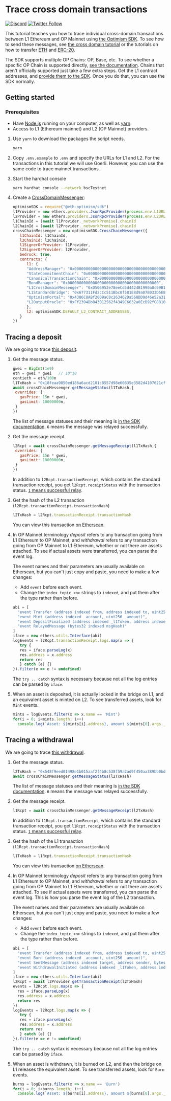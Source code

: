 # Trace cross domain transactions

[![Discord](https://img.shields.io/discord/667044843901681675.svg?color=768AD4&label=discord&logo=https%3A%2F%2Fdiscordapp.com%2Fassets%2F8c9701b98ad4372b58f13fd9f65f966e.svg)](https://discord-gateway.optimism.io)
[![Twitter Follow](https://img.shields.io/twitter/follow/optimismFND.svg?label=optimismFND&style=social)](https://twitter.com/optimismFND)

This tutorial teaches you how to trace individual cross-domain transactions between L1 Ethereum and OP Mainnet using [the Optimism SDK](https://sdk.optimism.io/).
To see how to send these messages, see [the cross domain tutorial](../cross-dom-comm/) or the tutorials on how to transfer [ETH](../cross-dom-bridge-eth/) and [ERC-20](../cross-dom-bridge-erc20/).

The SDK supports multiple OP Chains: OP, Base, etc.
To see whether a specific OP Chain is supported directly, [see the documentation](https://sdk.optimism.io/enums/l2chainid).
Chains that aren't officially supported just take a few extra steps.
Get the L1 contract addresses, and [provide them to the SDK](https://stack.optimism.io/docs/build/sdk/#contract-addresses).
Once you do that, you can use the SDK normally.

## Getting started

### Prerequisites

- Have [Node.js](https://nodejs.org/en/) running on your computer, as well as [yarn](https://classic.yarnpkg.com/lang/en/).
- Access to L1 (Ethereum mainnet) and L2 (OP Mainnet) providers.


1. Use `yarn` to download the packages the script needs.

   ```sh
   yarn
   ```

1. Copy `.env.example` to `.env` and specify the URLs for L1 and L2.
   For the transactions in this tutorial we will use Goerli.
   However, you can use the same code to trace mainnet transactions.

1. Start the hardhat console

   ```sh
   yarn hardhat console --network bscTestnet
   ```

1. Create a [CrossDomainMessenger](https://sdk.optimism.io/#crosschainmessenger):

   ```js
   optimismSDK = require("@eth-optimism/sdk")
   l1Provider = new ethers.providers.JsonRpcProvider(process.env.L1URL)
   l2Provider = new ethers.providers.JsonRpcProvider(process.env.L2URL)
   l1ChainId = (await l1Provider._networkPromise).chainId
   l2ChainId = (await l2Provider._networkPromise).chainId  
   crossChainMessenger = new optimismSDK.CrossChainMessenger({
      l1ChainId: l1ChainId,    
      l2ChainId: l2ChainId,          
      l1SignerOrProvider: l1Provider,
      l2SignerOrProvider: l2Provider,
      bedrock: true,
      contracts: {
         l1: {
         "AddressManager": "0x0000000000000000000000000000000000000000",
         "StateCommitmentChain": "0x0000000000000000000000000000000000000000",
         "CanonicalTransactionChain": "0x0000000000000000000000000000000000000000",
         "BondManager": "0x0000000000000000000000000000000000000000",
         "L1CrossDomainMessenger": "0xD506952e78eeCd5d4424B1990a0c99B1568E7c2C",
         "L1StandardBridge": "0x677311Fd2cCc511Bbc0f581E8d9a07B033D5E840",
         "OptimismPortal": "0x4386C8ABf2009aC0c263462Da568DD9d46e52a31",
         "L2OutputOracle": "0xFf2394Bb843012562f4349C6632a0EcB92fC8810"
         },
         l2: optimismSDK.DEFAULT_L2_CONTRACT_ADDRESSES,
      }
   })
   ```

## Tracing a deposit

We are going to trace [this deposit](https://goerli.etherscan.io/tx/0x80da95d06cfe8504b11295c8b3926709ccd6614b23863cdad721acd5f53c9052). 

1. Get the message status.

   ```js
   gwei = BigInt(1e9)
   eth = gwei * gwei   // 10^18
   centieth = eth/100n
   l1TxHash = "0x18feaa9850ed186a6acd2101c8557d98e60835e3582d4107621cf15f5ff34a53"
   await crossChainMessenger.getMessageStatus(l1TxHash,{
    overrides: {
      gasPrice: 15n * gwei,
      gasLimit: 10000000n,
    }
   })
   ```

   The list of message statuses and their meaning is [in the SDK documentation](https://sdk.optimism.io/enums/messagestatus).
   `6` means the message was relayed successfully.
   
1. Get the message receipt.

   ```js
   l2Rcpt = await crossChainMessenger.getMessageReceipt(l1TxHash,{
    overrides: {
      gasPrice: 15n * gwei,
      gasLimit: 10000000n,
    }
   })
   ```

   In addition to `l2Rcpt.transactionReceipt`, which contains the standard transaction receipt, you get `l2Rcpt.receiptStatus` with the transaction status. 
   [`1` means successful relay](https://sdk.optimism.io/enums/messagereceiptstatus).

1. Get the hash of the L2 transaction (`l2Rcpt.transactionReceipt.transactionHash`) 

   ```js
   l2TxHash = l2Rcpt.transactionReceipt.transactionHash
   ```

   You can view this transaction [on Etherscan](https://goerli-optimism.etherscan.io/tx/0xa31eda15162e681e78a52e35b63c3b3379e23705129c19d186790089519ac7d7).
   

1. In OP Mainnet terminology *deposit* refers to any transaction going from L1 Ethereum to OP Mainnet, and *withdrawal* refers to any transaction going from OP Mainnet to L1 Ethereum, whether or not there are assets attached.
   To see if actual assets were transferred, you can parse the event log.

   The event names and their parameters are usually available on Etherscan, but you can't just copy and paste, you need to make a few changes:

   - Add `event` before each event.
   - Change the `index_topic_<n>` strings to `indexed`, and put them after the type rather than before.

   ```js
   abi = [
     "event Transfer (address indexed from, address indexed to, uint256 value)",
     "event Mint (address indexed _account, uint256 _amount)",
     "event DepositFinalized (address indexed _l1Token, address indexed _l2Token, address indexed  _from, address _to, uint256 _amount, bytes _data)",
     "event RelayedMessage (bytes32 indexed msgHash)"
   ]
   iface = new ethers.utils.Interface(abi)
   logEvents = l2Rcpt.transactionReceipt.logs.map(x => {
      try {
      res = iface.parseLog(x)
      res.address = x.address
      return res
      } catch (e) {}
   }).filter(e => e != undefined)
   ```

   The `try .. catch` syntax is necessary because not all the log entries can be parsed by `iface`.

1. When an asset is deposited, it is actually locked in the bridge on L1, and an equivalent asset is minted on L2.
   To see transferred assets, look for `Mint` events.

   ```js
   mints = logEvents.filter(x => x.name == 'Mint')
   for(i = 0; i<mints.length; i++)
     console.log(`Asset: ${mints[i].address}, amount ${mints[0].args._amount / 1e18}`)
   ```

## Tracing a withdrawal

We are going to trace [this withdrawal](https://goerli-optimism.etherscan.io/tx/0x548f9eed01498e1b015aaf2f4b8c538f59a2ad9f450aa389bb0bde9b39f31053).


1. Get the message status.

   ```js
   l2TxHash = "0x548f9eed01498e1b015aaf2f4b8c538f59a2ad9f450aa389bb0bde9b39f31053"
   await crossChainMessenger.getMessageStatus(l2TxHash)
   ```

   The list of message statuses and their meaning is [in the SDK documentation](https://sdk.optimism.io/enums/messagestatus).
   `6` means the message was relayed successfully.
   
1. Get the message receipt.

   ```js
   l1Rcpt = await crossChainMessenger.getMessageReceipt(l2TxHash)
   ```

   In addition to `l1Rcpt.transactionReceipt`, which contains the standard transaction receipt, you get `l1Rcpt.receiptStatus` with the transaction status. 
   [`1` means successful relay](https://sdk.optimism.io/enums/messagereceiptstatus).

1. Get the hash of the L1 transaction (`l1Rcpt.transactionReceipt.transactionHash`) 

   ```js
   l1TxHash = l1Rcpt.transactionReceipt.transactionHash
   ```

   You can view this transaction [on Etherscan](https://goerli.etherscan.io/tx/0xec821514b495c2c49dcba9b2c1a0955b85d02cd516748bc89c373d534ee878d4).
   

1. In OP Mainnet terminology *deposit* refers to any transaction going from L1 Ethereum to OP Mainnet, and *withdrawal* refers to any transaction going from OP Mainnet to L1 Ethereum, whether or not there are assets attached.
   To see if actual assets were transferred, you can parse the event log.
   This is how you parse the event log of the L2 transaction.

   The event names and their parameters are usually available on Etherscan, but you can't just copy and paste, you need to make a few changes:

   - Add `event` before each event.
   - Change the `index_topic_<n>` strings to `indexed`, and put them after the type rather than before.

   ```js
   abi = [
     "event Transfer (address indexed from, address indexed to, uint256 value)",
     "event Burn (address indexed _account, uint256 _amount)",
     "event SentMessage (address indexed target, address sender, bytes message, uint256 messageNonce, uint256 gasLimit)",
     "event WithdrawalInitiated (address indexed _l1Token, address indexed _l2Token, address indexed _from, address _to, uint256 _amount, bytes _data)"
   ]
   iface = new ethers.utils.Interface(abi)
   l2Rcpt = await l2Provider.getTransactionReceipt(l2TxHash)
   events = l2Rcpt.logs.map(x => {
     res = iface.parseLog(x)
     res.address = x.address
     return res
   })
   logEvents = l2Rcpt.logs.map(x => {
      try {
      res = iface.parseLog(x)
      res.address = x.address
      return res
      } catch (e) {}
   }).filter(e => e != undefined)
   ```

   The `try .. catch` syntax is necessary because not all the log entries can be parsed by `iface`.

1. When an asset is withdrawn, it is burned on L2, and then the bridge on L1 releases the equivalent asset.
   To see transferred assets, look for `Burn` events.

   ```js
   burns = logEvents.filter(x => x.name == 'Burn')
   for(i = 0; i<burns.length; i++)
     console.log(`Asset: ${burns[i].address}, amount ${burns[0].args._amount / 1e18}`)
   ```
